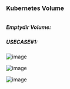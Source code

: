 ### Kubernetes Volume
######

##### Emptydir Volume:

##### USECASE#1: 

![image](https://user-images.githubusercontent.com/45539698/68653982-f68b4180-0552-11ea-832c-3f8098746d7b.png)

![image](https://user-images.githubusercontent.com/45539698/68656889-ab742d00-0558-11ea-8aad-9e04e1bbff74.png)


![image](https://user-images.githubusercontent.com/45539698/68656775-7536ad80-0558-11ea-8349-e61d1336883b.png)



